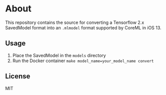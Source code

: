 # About
This repository contains the source for converting
a Tensorflow 2.x SavedModel format into an `.mlmodel` format supported by CoreML in iOS 13.

## Usage
1. Place the SavedModel in the `models` directory
2. Run the Docker container `make model_name=your_model_name convert`

## License
MIT